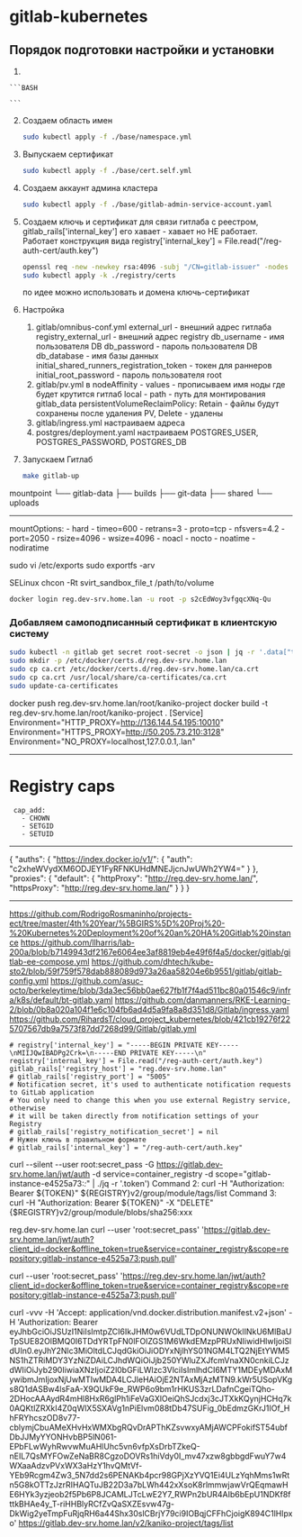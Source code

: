 # gitlab-kubernetes

## Порядок подготовки настройки и установки

1. 

    ```BASH
 
    ```

2. Создаем область имен

    ```BASH
    sudo kubectl apply -f ./base/namespace.yml
    ```

3. Выпускаем сертификат

    ```BASH
    sudo kubectl apply -f ./base/cert.self.yml
    ```

4. Создаем аккаунт админа кластера

    ```BASH
    sudo kubectl apply -f ./base/gitlab-admin-service-account.yaml
    ```

5. Создаем ключь и сертификат для связи гитлаба с реестром, gitlab_rails['internal_key'] его хавает - хавает но НЕ работает.
   Работает конструкция вида registry['internal_key'] = File.read("/reg-auth-cert/auth.key")

    ```BASH
    openssl req -new -newkey rsa:4096 -subj "/CN=gitlab-issuer" -nodes -x509 -keyout ./registry/certs/reg-auth.key -out ./registry/certs/reg-auth.crt
    sudo kubectl apply -k ./registry/certs
    ```

    по идее можно использовать и домена ключь-сертификат

6. Настройка
    1. gitlab/omnibus-conf.yml
       external_url - внешний адрес гитлаба
       registry_external_url - внешний адрес registry
       db_username - имя пользователя DB
       db_password - пароль пользователя DB
       db_database - имя базы данных
       initial_shared_runners_registration_token - токен для раннеров
       initial_root_password - пароль пользователя root
    2. gitlab/pv.yml
       в nodeAffinity - values - прописываем имя ноды где будет крутится гитлаб
       local - path - путь для монтирования gitlab_data
       persistentVolumeReclaimPolicy: Retain - файлы будут сохранены после удаления PV, Delete - удалены
    3. gitlab/ingress.yml
       настраиваем адреса
    4. postgres/deployment.yaml
       настраиваем POSTGRES_USER, POSTGRES_PASSWORD, POSTGRES_DB

99. Запускаем Гитлаб

    ```BASH
    make gitlab-up
    ```

mountpoint
└── gitlab-data
    ├── builds
    ├── git-data
    ├── shared
    └── uploads

---
  mountOptions:
    - hard
    - timeo=600
    - retrans=3
    - proto=tcp
    - nfsvers=4.2
    - port=2050
    - rsize=4096
    - wsize=4096
    - noacl
    - nocto
    - noatime
    - nodiratime

sudo vi /etc/exports
sudo exportfs -arv

SELinux
chcon -Rt svirt_sandbox_file_t /path/to/volume

```bash
docker login reg.dev-srv.home.lan -u root -p s2cEdWoy3vfgqcXNq-Qu
```

### Добавляем самоподписанный сертификат в клиентскую систему

```bash
sudo kubectl -n gitlab get secret root-secret -o json | jq -r '.data["tls.crt"]' | base64 -d > ca.crt
sudo mkdir -p /etc/docker/certs.d/reg.dev-srv.home.lan
sudo cp ca.crt /etc/docker/certs.d/reg.dev-srv.home.lan/ca.crt
sudo cp ca.crt /usr/local/share/ca-certificates/ca.crt
sudo update-ca-certificates
```
docker push reg.dev-srv.home.lan/root/kaniko-project
docker build -t reg.dev-srv.home.lan/root/kaniko-project .
[Service]
Environment="HTTP_PROXY=http://136.144.54.195:10010"
Environment="HTTPS_PROXY=http://50.205.73.210:3128"
Environment="NO_PROXY=localhost,127.0.0.1,.lan"

---

# Registry caps
     cap_add:
       - CHOWN
       - SETGID
       - SETUID
---

{
        "auths": {
                "https://index.docker.io/v1/": {
                        "auth": "c2xheWVydXM6ODJEY1FyRFNKUHdMNEJjcnJwUWh2YW4="
                }
        },
        "proxies": {
            "default":
            {
            "httpProxy": "http://reg.dev-srv.home.lan/",
            "httpsProxy": "http://reg.dev-srv.home.lan/"
            }
        }
}

---

https://github.com/RodrigoRosmaninho/projects-ect/tree/master/4th%20Year/%5BGIRS%5D%20Proj%20-%20Kubernetes%20Deployment%20of%20an%20HA%20Gitlab%20instance
https://github.com/llharris/lab-200a/blob/b7149943df2167e6064ee3af8819eb4e49f6f4a5/docker/gitlab/gitlab-ee-compose.yml
https://github.com/dhtech/kube-sto2/blob/59f759f578dab888089d973a26aa58204e6b9551/gitlab/gitlab-config.yml
https://github.com/asuc-octo/berkeleytime/blob/3da3ec56bb0ae627fb1f7f4ad511bc80a01546c9/infra/k8s/default/bt-gitlab.yaml
https://github.com/danmanners/RKE-Learning-2/blob/0b8a020a104f1e6c104fb6ad4d5a9fa8a8d351d8/Gitlab/ingress.yaml
https://github.com/RihardsT/cloud_project_kubernetes/blob/421cb19276f225707567db9a7573f87dd7268d99/Gitlab/gitlab.yml



    # registry['internal_key'] = "-----BEGIN PRIVATE KEY-----\nMIIJQwIBADPg2Crk=\n-----END PRIVATE KEY-----\n"
    registry['internal_key'] = File.read("/reg-auth-cert/auth.key")
    gitlab_rails['registry_host'] = "reg.dev-srv.home.lan"
    # gitlab_rails['registry_port'] = "5005"
    # Notification secret, it's used to authenticate notification requests to GitLab application
    # You only need to change this when you use external Registry service, otherwise
    # it will be taken directly from notification settings of your Registry
    # gitlab_rails['registry_notification_secret'] = nil
    # Нужен ключь в правильном формате
    # gitlab_rails['internal_key'] = "/reg-auth-cert/auth.key"


curl --silent --user root:secret_pass -G https://gitlab.dev-srv.home.lan/jwt/auth -d service=container_registry -d scope="gitlab-instance-e4525a73:*:*" | ./jq -r '.token')
Command 2: curl -H "Authorization: Bearer ${TOKEN}" ${REGISTRY}v2/group/module/tags/list
Command 3: curl -H "Authorization: Bearer ${TOKEN}" -X "DELETE" {$REGISTRY}v2/group/module/blobs/sha256:xxx

reg.dev-srv.home.lan
curl --user 'root:secret_pass' 'https://gitlab.dev-srv.home.lan/jwt/auth?client_id=docker&offline_token=true&service=container_registry&scope=repository:gitlab-instance-e4525a73:push,pull'

curl --user 'root:secret_pass' 'https://reg.dev-srv.home.lan/jwt/auth?client_id=docker&offline_token=true&service=container_registry&scope=repository:gitlab-instance-e4525a73:push,pull'

curl -vvv -H 'Accept: application/vnd.docker.distribution.manifest.v2+json' -H 'Authorization: Bearer eyJhbGciOiJSUzI1NiIsImtpZCI6IkJHM0w6VUdLTDpONUNWOklINkU6MlBaUTpSUE82OlBMQ0I6TDdYRTpFN0lFOlZGS1M6WkdEMzpPRUxNIiwidHlwIjoiSldUIn0.eyJhY2Nlc3MiOltdLCJqdGkiOiJiODYxNjlhYS01NGM4LTQ2NjEtYWM5NS1hZTRiMDY3YzNiZDAiLCJhdWQiOiJjb250YWluZXJfcmVnaXN0cnkiLCJzdWIiOiJyb290IiwiaXNzIjoiZ2l0bGFiLWlzc3VlciIsImlhdCI6MTY1MDEyMDAxMywibmJmIjoxNjUwMTIwMDA4LCJleHAiOjE2NTAxMjAzMTN9.kWr5USopVKgs8Q1dASBw4lsFaA-X9QUkF9e_RWP6o9bm1rHKUS3zrLDafnCgeiTQho-2DHocAAAydR4mHl8HxR6glPh1iFeVaGXlOeiQhSJcdxj3cJTXkKQynjHCHq7k0AQKtlZRXkI4Z0qWlX5SXAVg1nPiElvm088tDb47SUFig_0bEdmzGKrJ1IOf_HhFRYhcszOD8v77-cblymjCbuAMeXHvHxWMXbgRQvDrAPThKZsvwxyAMjAWCPFokifST54ubfDbJJMyYYONHvbBP5lN061-EPbFLwWyhRwvwMuAHlUhc5vn6vfpXsDrbTZkeQ-nEIL7QsMYFOwZeNaBR8CgzoDOVRs1hiVdy0I_mv47xzw8gbbgdFwuY7w4WXaaAdzvPVxWX3aHzY1hvQMtVf-YEb9Rcgm4Zw3_5N7dd2s6PENAKb4pcr98GPjXzYVQ1Ei4ULzYqhMms1wRtn5G8kOTTzJzrRIHAQTuJB22D3a7bLWh442xXsoK8rlmmwjawVrQEqmawHE6HYk3yzjeob2f5Pb6P8JCAMLJTcLwE2Y7_RWPn2bUR4AIb6bEpU1NDKf8fttkBHAe4y_T-riHHBlyRCfZvQaSXZEsvw47g-DkWig2yeTmpFuRjqRH6a44Shx30slCBrjY79ci9IOBqjCFFhCjoigK894C1lHlpxo' https://gitlab.dev-srv.home.lan/v2/kaniko-project/tags/list